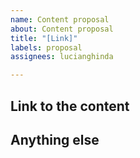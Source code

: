 ```yaml
---
name: Content proposal
about: Content proposal
title: "[Link]"
labels: proposal
assignees: lucianghinda

---
```


## Link to the content


## Anything else
